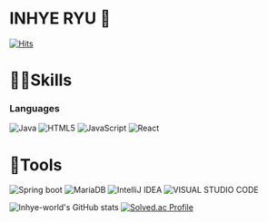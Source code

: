 # INHYE RYU 🙂

[![Hits](https://hits.seeyoufarm.com/api/count/incr/badge.svg?url=https%3A%2F%2Fgithub.com%2Finhye-world%2Finhye-world&count_bg=%23ACBD98&title_bg=%235F7A61&icon=&icon_color=%23E7E7E7&title=hits&edge_flat=false)](https://hits.seeyoufarm.com)



# 👩‍💻Skills
### Languages
![Java](https://img.shields.io/badge/Java-007396?style=flat-square&logo=Java&logoColor=white)
![HTML5](https://img.shields.io/badge/HTML5-E34F26?style=flat-square&logo=HTML5&logoColor=white)
![JavaScript](https://img.shields.io/badge/JavaScript-F7DF1E?style=flat-square&logo=JavaScript&logoColor=white)
![React](https://img.shields.io/badge/React-61DAFB?style=flat-square&logo=React&logoColor=white)

# 🔧Tools
![Spring boot](https://img.shields.io/badge/Spring%20Boot-6DB33F?style=flat-square&logo=Spring%20Boot&logoColor=white)
![MariaDB](https://img.shields.io/badge/MariaDB-003545?style=flat-square&logo=MariaDB&logoColor=white)
![IntelliJ IDEA](https://img.shields.io/badge/IntelliJ%20IDEA-000000?style=flat-square&logo=IntelliJ%20IDEA&logoColor=white)
![VISUAL STUDIO CODE](https://img.shields.io/badge/VISUAL%20STUDIO%20CODE-007ACC?style=flat-square&logo=VISUAL%20STUDIO%20CODE&logoColor=white)


![Inhye-world's GitHub stats](https://github-readme-stats.vercel.app/api?username=Inhye-world&show_icons=true&theme=nord)
[![Solved.ac Profile](http://mazassumnida.wtf/api/v2/generate_badge?boj=avocadoxxi)](https://solved.ac/avocadoxxi/)
<!--
**inhye-world/inhye-world** is a ✨ _special_ ✨ repository because its `README.md` (this file) appears on your GitHub profile.

Here are some ideas to get you started:

- 🔭 I’m currently working on ...
- 🌱 I’m currently learning ...
- 👯 I’m looking to collaborate on ...
- 🤔 I’m looking for help with ...
- 💬 Ask me about ...
- 📫 How to reach me: ...
- 😄 Pronouns: ...
- ⚡ Fun fact: ...
-->
